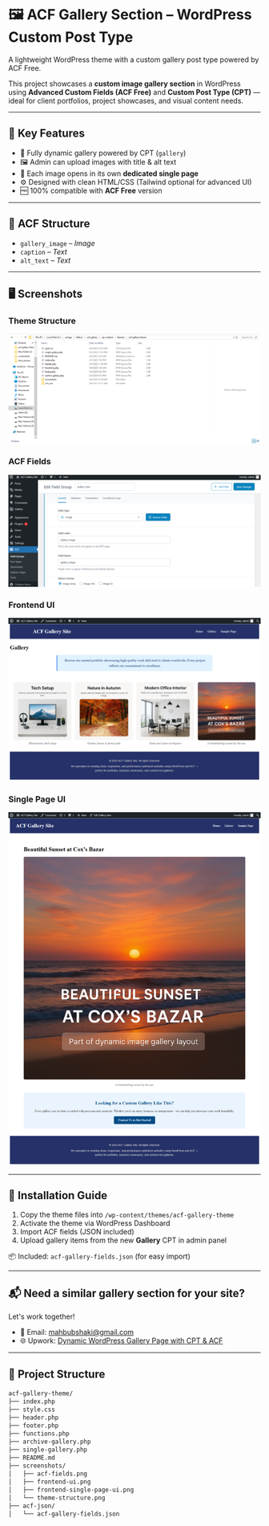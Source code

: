 # 🖼️ ACF Gallery Section – WordPress Custom Post Type

A lightweight WordPress theme with a custom gallery post type powered by ACF Free.

This project showcases a **custom image gallery section** in WordPress using **Advanced Custom Fields (ACF Free)** and **Custom Post Type (CPT)** — ideal for client portfolios, project showcases, and visual content needs.

---

## 🔧 Key Features

- 🎯 Fully dynamic gallery powered by CPT (`gallery`)
- 🖼️ Admin can upload images with title & alt text
- 🔗 Each image opens in its own **dedicated single page**
- ⚙️ Designed with clean HTML/CSS (Tailwind optional for advanced UI)
- 🆓 100% compatible with **ACF Free** version

---

## 🧩 ACF Structure

- `gallery_image` – *Image*
- `caption` – *Text*
- `alt_text` – *Text*

---

## 🖥️ Screenshots

### Theme Structure  
![Structure](screenshots/theme-structure.png)   

### ACF Fields  
![ACF Fields](screenshots/acf-fields.png)

### Frontend UI  
![Frontend UI](screenshots/frontend-ui.png)

### Single Page UI  
![Single Page UI](screenshots/frontend-single-page-ui.png)

---

## 🚀 Installation Guide

1. Copy the theme files into `/wp-content/themes/acf-gallery-theme`
2. Activate the theme via WordPress Dashboard
3. Import ACF fields (JSON included)
4. Upload gallery items from the new **Gallery** CPT in admin panel

📦 Included: `acf-gallery-fields.json` (for easy import)

---

## 📬 Need a similar gallery section for your site?

Let's work together!

- 📧 Email: [mahbubshaki@gmail.com](mailto:mahbubshaki@gmail.com)  
- 🌐 Upwork: [Dynamic WordPress Gallery Page with CPT & ACF](https://www.upwork.com/services/product/development-it-a-dynamic-wordpress-gallery-page-using-cpt-acf-free-1950085101343980298?ref=fl_profile)

---

## 📁 Project Structure

```
acf-gallery-theme/
├── index.php
├── style.css
├── header.php
├── footer.php
├── functions.php
├── archive-gallery.php
├── single-gallery.php
├── README.md
├── screenshots/
│   ├── acf-fields.png
│   ├── frontend-ui.png
│   ├── frontend-single-page-ui.png
│   └── theme-structure.png
├── acf-json/
│   └── acf-gallery-fields.json

```
